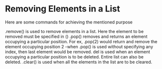 # Removing Elements in a List

Here are some commands for achieving the mentioned purpose

.remove() is used to remove elements in a list. Here the element to be removed must be specified in ()
.pop() removes and returns an element occupying a particular position. For ex, .pop(2) would return and remove the element occupying position 2
     -when .pop() is used without specifying any index, then last element would be removed. 
 del is used when an element occupying a particular position is to be deleted. Entire list can also be deleted.
 .clear() is used when all the elements in the list are to be cleared. 
 
 
